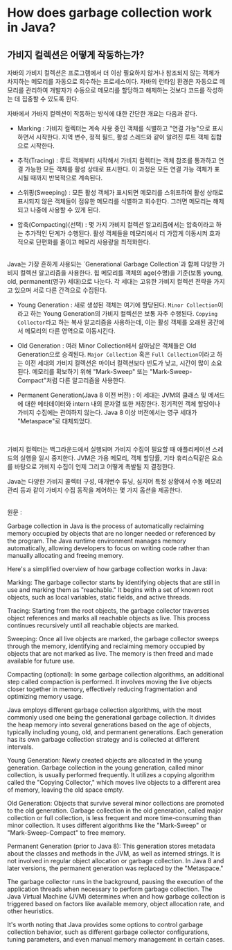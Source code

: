 # How does garbage collection work in Java? 
## 가비지 컬렉션은 어떻게 작동하는가?

자바의 가비지 컬렉션은 프로그램에서 더 이상 필요하지 않거나 참조되지 않는 객체가 차지하는 메모리를 자동으로 회수하는 프로세스이다. 자바의 런타임 환경은 자동으로 메모리를 관리하여 개발자가 수동으로 메모리를 할당하고 해제하는 것보다 코드를 작성하는 데 집중할 수 있도록 한다.
<br>

자바에서 가바지 컬렉션이 작동하는 방식에 대한 간단한 개요는 다음과 같다.
<br>

 - Marking : 가비지 컬렉터는 계속 사용 중인 객체를 식별하고 "연결 가능"으로 표시하면서 시작한다. 지역 변수, 정적 필드, 활성 스레드와 같이 알려진 루트 객체 집합으로 시작한다.


 - 추적(Tracing) : 루트 객체부터 시작해서 가비지 컬렉터는 객체 참조를 통과하고 연결 가능한 모든 객체를 활성 상태로 표시한다. 이 과정은 모든 연결 가능 객체가 표시될 때까지 반복적으로 계속된다.


 - 스위핑(Sweeping) : 모든 활성 객체가 표시되면 메모리를 스위프하여 활성 상태로 표시되지 않은 객체들이 점유한 메모리를 식별하고 회수한다. 그러면 메모리는 해제되고 나중에 사용할 수 있게 된다.


 - 압축(Compacting)(선택) : 몇 가지 가비지 컬렉션 알고리즘에서는 압축이라고 하는 추가적인 단계가 수행된다. 활성 객체들을 메모리에서 더 가깝게 이동시켜 효과적으로 단편화를 줄이고 메모리 사용량을 최적화한다.

<br>
Java는 가장 흔하게 사용되는 `Generational Garbage Collection`과 함께 다양한 가비지 컬렉션 알고리즘을 사용한다. 힙 메모리를 객체의 age(수명)을 기준(보통 young, old, permanent(영구) 세대)으로 나눈다. 각 세대는 고유한 가비지 컬렉션 전략을 가지고 있으며 서로 다른 간격으로 수집된다.

 - Young Generation : 새로 생성된 객체는 여기에 할당된다. `Minor Collection`이라고 하는 Young Generation의 가비지 컬렉션은 보통 자주 수행된다. `Copying Collector`라고 하는 복사 알고리즘을 사용하는데, 이는 활성 객체를 오래된 공간에서 메모리의 다른 영역으로 이동시킨다.


 - Old Generation : 여러 Minor Collection에서 살아남은 객체들은 Old Generation으로 승격된다. `Major Collection` 혹은 `Full Collection`이라고 하는 이전 세대의 가비지 컬렉션은 마이너 컬렉션보다 빈도가 낮고, 시간이 많이 소요된다. 메모리를 확보하기 위해 "Mark-Sweep" 또는 "Mark-Sweep-Compact"처럼 다른 알고리즘을 사용한다.


 - Permanent Generation(Java 8 이전 버전) : 이 세대는 JVM의 클래스 및 메서드에 대한 메타데이터와 intern 내의 문자열 또한 저장한다. 정기적인 객체 할당이나 가비지 수집에는 관여하지 않는다. Java 8 이상 버전에서는 영구 세대가 "Metaspace"로 대체되었다.<br>
<br>


가비지 컬렉터는 백그라운드에서 실행되며 가비지 수집이 필요할 때 애플리케이션 스레드의 실행을 일시 중지한다. JVM은 가용 메모리, 객체 할당률, 기타 휴리스틱같은 요소를 바탕으로 가비지 수집이 언제 그리고 어떻게 촉발될 지 결정한다. 
<br>

Java는 다양한 가비지 콜렉터 구성, 매개변수 튜닝, 심지어 특정 상황에서 수동 메모리 관리 등과 같이 가비지 수집 동작을 제어하는 몇 가지 옵션을 제공한다.
<br>
<br>

원문 :
<br>


Garbage collection in Java is the process of automatically reclaiming memory occupied by objects that are no longer needed or referenced by the program. The Java runtime environment manages memory automatically, allowing developers to focus on writing code rather than manually allocating and freeing memory.

Here's a simplified overview of how garbage collection works in Java:

Marking: The garbage collector starts by identifying objects that are still in use and marking them as "reachable." It begins with a set of known root objects, such as local variables, static fields, and active threads.

Tracing: Starting from the root objects, the garbage collector traverses object references and marks all reachable objects as live. This process continues recursively until all reachable objects are marked.

Sweeping: Once all live objects are marked, the garbage collector sweeps through the memory, identifying and reclaiming memory occupied by objects that are not marked as live. The memory is then freed and made available for future use.

Compacting (optional): In some garbage collection algorithms, an additional step called compaction is performed. It involves moving the live objects closer together in memory, effectively reducing fragmentation and optimizing memory usage.

Java employs different garbage collection algorithms, with the most commonly used one being the generational garbage collection. It divides the heap memory into several generations based on the age of objects, typically including young, old, and permanent generations. Each generation has its own garbage collection strategy and is collected at different intervals.

Young Generation: Newly created objects are allocated in the young generation. Garbage collection in the young generation, called minor collection, is usually performed frequently. It utilizes a copying algorithm called the "Copying Collector," which moves live objects to a different area of memory, leaving the old space empty.

Old Generation: Objects that survive several minor collections are promoted to the old generation. Garbage collection in the old generation, called major collection or full collection, is less frequent and more time-consuming than minor collection. It uses different algorithms like the "Mark-Sweep" or "Mark-Sweep-Compact" to free memory.

Permanent Generation (prior to Java 8): This generation stores metadata about the classes and methods in the JVM, as well as interned strings. It is not involved in regular object allocation or garbage collection. In Java 8 and later versions, the permanent generation was replaced by the "Metaspace."

The garbage collector runs in the background, pausing the execution of the application threads when necessary to perform garbage collection. The Java Virtual Machine (JVM) determines when and how garbage collection is triggered based on factors like available memory, object allocation rate, and other heuristics.

It's worth noting that Java provides some options to control garbage collection behavior, such as different garbage collector configurations, tuning parameters, and even manual memory management in certain cases.